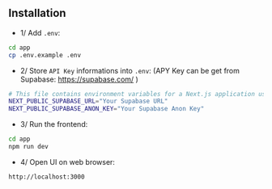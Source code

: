 ## Installation

- 1/ Add `.env`:
```bash
cd app
cp .env.example .env
```

- 2/ Store `API Key` informations into `.env`:
  (APY Key can be get from Supabase: https://supabase.com/ )
```bash
# This file contains environment variables for a Next.js application using Supabase. (https://supabase.com/)
NEXT_PUBLIC_SUPABASE_URL="Your Supabase URL"
NEXT_PUBLIC_SUPABASE_ANON_KEY="Your Supabase Anon Key"
```


- 3/ Run the frontend:
```bash
cd app
npm run dev
```

- 4/ Open UI on web browser:
```bash
http://localhost:3000
```